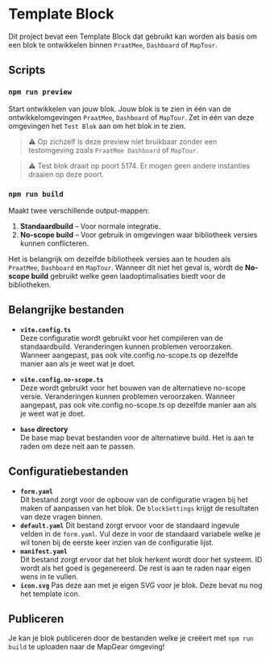 # Template Block

Dit project bevat een Template Block dat gebruikt kan worden als basis om een blok te ontwikkelen binnen `PraatMee`, `Dashboard` of `MapTour`.  

## Scripts

### `npm run preview`
Start ontwikkelen van jouw blok. Jouw blok is te zien in één van de ontwikkelomgevingen `PraatMee`, `Dashboard` of `MapTour`. Zet in één van deze omgevingen het `Test Blok` aan om het blok in te zien.

> ⚠️ Op zichzelf is deze preview niet bruikbaar zonder een testomgeving zoals `PraatMee Dashboard` of `MapTour`.

> ⚠️ Test blok draait op poort 5174. Er mogen geen andere instanties draaien op deze poort.


### `npm run build`
Maakt twee verschillende output-mappen:
1. **Standaardbuild** – Voor normale integratie.
2. **No-scope build** – Voor gebruik in omgevingen waar bibliotheek versies kunnen conflicteren.

Het is belangrijk om dezelfde bibliotheek versies aan te houden als `PraatMee`, `Dashboard` en `MapTour`. Wanneer dit niet het geval is, wordt de **No-scope build** gebruikt welke geen laadoptimalisaties biedt voor de bibliotheken.

## Belangrijke bestanden

- **`vite.config.ts`**  
  Deze configuratie wordt gebruikt voor het compileren van de standaardbuild. Veranderingen kunnen problemen veroorzaken. Wanneer aangepast, pas ook vite.config.no-scope.ts op dezelfde manier aan als je weet wat je doet.

- **`vite.config.no-scope.ts`**  
  Deze wordt gebruikt voor het bouwen van de alternatieve no-scope versie. Veranderingen kunnen problemen veroorzaken. Wanneer aangepast, pas ook vite.config.no-scope.ts op dezelfde manier aan als je weet wat je doet.

- **`base` directory**  
  De base map bevat bestanden voor de alternatieve build. Het is aan te raden om deze neit aan te passen.

## Configuratiebestanden

- **`form.yaml`**  
  Dit bestand zorgt voor de opbouw van de configuratie vragen bij het maken of aanpassen van het blok. De `blockSettings` krijgt de resultaten van deze vragen binnen.
- **`default.yaml`**
  Dit bestand zorgt ervoor voor de standaard ingevule velden in de `form.yaml`. Vul deze in voor de standaard variabele welke je wil tonen bij de eerste keer inzien van de configuratie lijst.
- **`manifest.yaml`**  
  Dit bestand zorgt ervoor dat het blok herkent wordt door het systeem. ID wordt als het goed is gegenereerd. De rest is aan te raden naar eigen wens in te vullen.
- **`icon.svg`**
  Pas deze aan met je eigen SVG voor je blok. Deze bevat nu nog het template icon.

## Publiceren
Je kan je blok publiceren door de bestanden welke je creëert met `npm run build` te uploaden naar de MapGear omgeving!